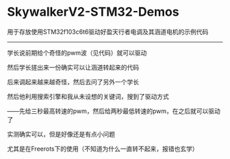 # SkywalkerV2-STM32-Demos
用于存放使用STM32f103c6t6驱动好盈天行者电调及其涵道电机的示例代码

---

学长说前期给个奇怪的pwm波（见代码）就可以驱动

然后学长搓出来一份确实可以让涵道转起来的代码

后来调起来越来越奇怪，然后去问了另外一个学长

然后他利用搜索引擎和我从未设想的关键词，搜到了驱动方式

——先给三秒最高转速的pwm，然后给两秒最低转速的pwm，在之后就可以驱动了

实测确实可以，但是好像还是有点小问题

尤其是在Freerots下的使用（不知道为什么一直转不起来，报错也玄学）
